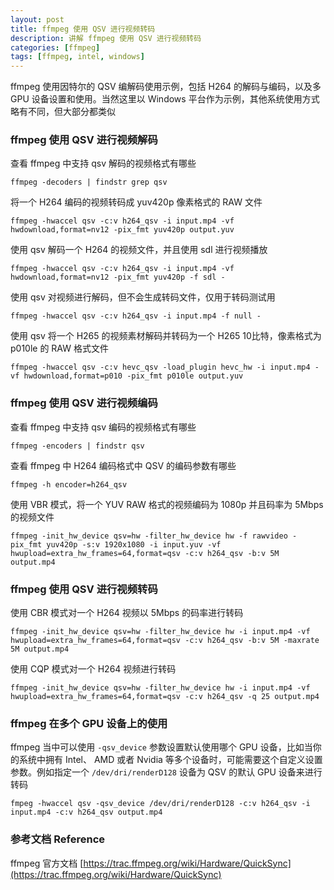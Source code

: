 ```yaml
---
layout: post
title: ffmpeg 使用 QSV 进行视频转码
description: 讲解 ffmpeg 使用 QSV 进行视频转码
categories: [ffmpeg]
tags: [ffmpeg, intel, windows]
---
```


ffmpeg 使用因特尔的 QSV 编解码使用示例，包括 H264 的解码与编码，以及多 GPU 设备设置和使用。当然这里以 Windows 平台作为示例，其他系统使用方式略有不同，但大部分都类似

### ffmpeg 使用 QSV 进行视频解码

查看 ffmpeg 中支持 qsv 解码的视频格式有哪些

    ffmpeg -decoders | findstr grep qsv

将一个 H264 编码的视频转码成 yuv420p 像素格式的 RAW 文件

    ffmpeg -hwaccel qsv -c:v h264_qsv -i input.mp4 -vf hwdownload,format=nv12 -pix_fmt yuv420p output.yuv

使用 qsv 解码一个 H264 的视频文件，并且使用 sdl 进行视频播放

    ffmpeg -hwaccel qsv -c:v h264_qsv -i input.mp4 -vf hwdownload,format=nv12 -pix_fmt yuv420p -f sdl -

使用 qsv 对视频进行解码，但不会生成转码文件，仅用于转码测试用

    ffmpeg -hwaccel qsv -c:v h264_qsv -i input.mp4 -f null -

使用 qsv 将一个 H265 的视频素材解码并转码为一个 H265 10比特，像素格式为 p010le 的 RAW 格式文件

    ffmpeg -hwaccel qsv -c:v hevc_qsv -load_plugin hevc_hw -i input.mp4 -vf hwdownload,format=p010 -pix_fmt p010le output.yuv

### ffmpeg 使用 QSV 进行视频编码

查看 ffmpeg 中支持 qsv 编码的视频格式有哪些

    ffmpeg -encoders | findstr qsv

查看 ffmpeg 中 H264 编码格式中 QSV 的编码参数有哪些

    ffmpeg -h encoder=h264_qsv

使用 VBR 模式，将一个 YUV RAW 格式的视频编码为 1080p 并且码率为 5Mbps 的视频文件

    ffmpeg -init_hw_device qsv=hw -filter_hw_device hw -f rawvideo -pix_fmt yuv420p -s:v 1920x1080 -i input.yuv -vf hwupload=extra_hw_frames=64,format=qsv -c:v h264_qsv -b:v 5M output.mp4

### ffmpeg 使用 QSV 进行视频转码

使用 CBR 模式对一个 H264 视频以 5Mbps 的码率进行转码

    ffmpeg -init_hw_device qsv=hw -filter_hw_device hw -i input.mp4 -vf hwupload=extra_hw_frames=64,format=qsv -c:v h264_qsv -b:v 5M -maxrate 5M output.mp4

使用 CQP 模式对一个 H264 视频进行转码

    ffmpeg -init_hw_device qsv=hw -filter_hw_device hw -i input.mp4 -vf hwupload=extra_hw_frames=64,format=qsv -c:v h264_qsv -q 25 output.mp4

### ffmpeg 在多个 GPU 设备上的使用

ffmpeg 当中可以使用 `-qsv_device` 参数设置默认使用哪个 GPU 设备，比如当你的系统中拥有 Intel、 AMD 或者 Nvidia 等多个设备时，可能需要这个自定义设置参数。例如指定一个 `/dev/dri/renderD128` 设备为 QSV 的默认 GPU 设备来进行转码

    fmpeg -hwaccel qsv -qsv_device /dev/dri/renderD128 -c:v h264_qsv -i input.mp4 -c:v h264_qsv output.mp4

### 参考文档 Reference

ffmpeg 官方文档 [https://trac.ffmpeg.org/wiki/Hardware/QuickSync](https://trac.ffmpeg.org/wiki/Hardware/QuickSync)
